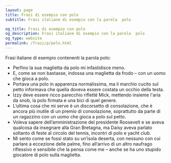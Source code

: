 ```yaml
---
layout: page
title: Frasi di esempio con polo 
subtitle: Frasi italiane di esempio con la parola  polo

og_title: Frasi di esempio con polo 
og_description: Frasi italiane di esempio con la parola  polo
og_type: website
permalink: /frasi/p/polo.html
---
```


Frasi italiane di esempio contenenti la parola polo:


- Perfino la sua maglietta da polo mi infastidisce meno.
- E, come se non bastasse, indossa una maglietta da frodo – con un uomo che gioca a polo.
- Portava una polo in apparenza normalissima, ma il marchio cucito sul petto informava che quella doveva essere costata un occhio della testa.
- Izzy deve essere ricco parecchio rifletté Mick, mettendo insieme l'aria da snob, la polo firmata e una bici di quel genere.
- L’ultima cosa che mi serve è un discorsetto di consolazione, che è ancora più inutile di un premio di consolazione, soprattutto da parte di un ragazzino con un uomo che gioca a polo sul petto.
- Voleva sapere dell’amministrazione del presidente Roosevelt e se aveva qualcosa da insegnare alla Gran Bretagna, ma Daisy aveva parlato soltanto di feste al circolo del tennis, incontri di polo e yacht club.
- Mi sento come se fossi stato su un’isola deserta, con nessuno con cui parlare a eccezione delle palme, fino all’arrivo di un altro naufrago riflessivo e sensibile che la pensa come me – anche se ha uno stupido giocatore di polo sulla maglietta.

